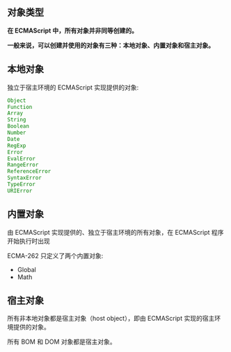 ## 对象类型

**在 ECMAScript 中，所有对象并非同等创建的。**

**一般来说，可以创建并使用的对象有三种：本地对象、内置对象和宿主对象。**



## 本地对象

独立于宿主环境的 ECMAScript 实现提供的对象:

```js
Object
Function
Array
String
Boolean
Number
Date
RegExp
Error
EvalError
RangeError
ReferenceError
SyntaxError
TypeError
URIError
```

## 内置对象

由 ECMAScript 实现提供的、独立于宿主环境的所有对象，在 ECMAScript 程序开始执行时出现

ECMA-262 只定义了两个内置对象:

* Global
* Math

## 宿主对象

所有非本地对象都是宿主对象（host object），即由 ECMAScript 实现的宿主环境提供的对象。

所有 BOM 和 DOM 对象都是宿主对象。

